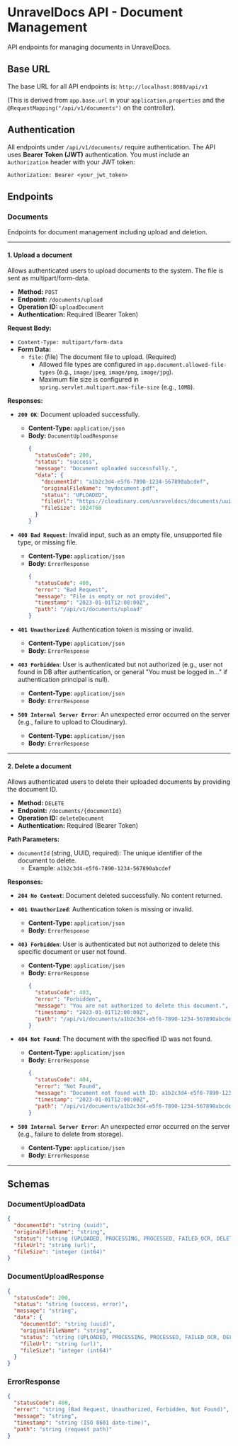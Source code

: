 # UnravelDocs API - Document Management

API endpoints for managing documents in UnravelDocs.

## Base URL

The base URL for all API endpoints is:
`http://localhost:8080/api/v1`

(This is derived from `app.base.url` in your `application.properties` and the `@RequestMapping("/api/v1/documents")` on the controller).

## Authentication

All endpoints under `/api/v1/documents/` require authentication.
The API uses **Bearer Token (JWT)** authentication.
You must include an `Authorization` header with your JWT token:

`Authorization: Bearer <your_jwt_token>`

## Endpoints

### Documents

Endpoints for document management including upload and deletion.

---

#### 1. Upload a document

Allows authenticated users to upload documents to the system. The file is sent as multipart/form-data.

*   **Method:** `POST`
*   **Endpoint:** `/documents/upload`
*   **Operation ID:** `uploadDocument`
*   **Authentication:** Required (Bearer Token)

**Request Body:**

*   `Content-Type: multipart/form-data`
*   **Form Data:**
    *   `file`: (file) The document file to upload. (Required)
        *   Allowed file types are configured in `app.document.allowed-file-types` (e.g., `image/jpeg`, `image/png`, `image/jpg`).
        *   Maximum file size is configured in `spring.servlet.multipart.max-file-size` (e.g., `10MB`).

**Responses:**

*   **`200 OK`**: Document uploaded successfully.
    *   **Content-Type:** `application/json`
    * **Body:** `DocumentUploadResponse`
      ```json
      {
        "statusCode": 200,
        "status": "success",
        "message": "Document uploaded successfully.",
        "data": {
          "documentId": "a1b2c3d4-e5f6-7890-1234-567890abcdef",
          "originalFileName": "mydocument.pdf",
          "status": "UPLOADED",
          "fileUrl": "https://cloudinary.com/unraveldocs/documents/uuid-mydocument.pdf",
          "fileSize": 1024768
        }
      }
      ```

*   **`400 Bad Request`**: Invalid input, such as an empty file, unsupported file type, or missing file.
    *   **Content-Type:** `application/json`
    *   **Body:** `ErrorResponse`
        ```json
        {
          "statusCode": 400,
          "error": "Bad Request",
          "message": "File is empty or not provided",
          "timestamp": "2023-01-01T12:00:00Z",
          "path": "/api/v1/documents/upload"
        }
        ```

*   **`401 Unauthorized`**: Authentication token is missing or invalid.
    *   **Content-Type:** `application/json`
    *   **Body:** `ErrorResponse`

*   **`403 Forbidden`**: User is authenticated but not authorized (e.g., user not found in DB after authentication, or general "You must be logged in..." if authentication principal is null).
    *   **Content-Type:** `application/json`
    *   **Body:** `ErrorResponse`

*   **`500 Internal Server Error`**: An unexpected error occurred on the server (e.g., failure to upload to Cloudinary).
    *   **Content-Type:** `application/json`
    *   **Body:** `ErrorResponse`

---

#### 2. Delete a document

Allows authenticated users to delete their uploaded documents by providing the document ID.

*   **Method:** `DELETE`
*   **Endpoint:** `/documents/{documentId}`
*   **Operation ID:** `deleteDocument`
*   **Authentication:** Required (Bearer Token)

**Path Parameters:**

*   `documentId` (string, UUID, required): The unique identifier of the document to delete.
    *   Example: `a1b2c3d4-e5f6-7890-1234-567890abcdef`

**Responses:**

*   **`204 No Content`**: Document deleted successfully. No content returned.

*   **`401 Unauthorized`**: Authentication token is missing or invalid.
    *   **Content-Type:** `application/json`
    *   **Body:** `ErrorResponse`

*   **`403 Forbidden`**: User is authenticated but not authorized to delete this specific document or user not found.
    *   **Content-Type:** `application/json`
    *   **Body:** `ErrorResponse`
        ```json
        {
          "statusCode": 403,
          "error": "Forbidden",
          "message": "You are not authorized to delete this document.",
          "timestamp": "2023-01-01T12:00:00Z",
          "path": "/api/v1/documents/a1b2c3d4-e5f6-7890-1234-567890abcdef"
        }
        ```

*   **`404 Not Found`**: The document with the specified ID was not found.
    *   **Content-Type:** `application/json`
    *   **Body:** `ErrorResponse`
        ```json
        {
          "statusCode": 404,
          "error": "Not Found",
          "message": "Document not found with ID: a1b2c3d4-e5f6-7890-1234-567890abcdef",
          "timestamp": "2023-01-01T12:00:00Z",
          "path": "/api/v1/documents/a1b2c3d4-e5f6-7890-1234-567890abcdef"
        }
        ```

*   **`500 Internal Server Error`**: An unexpected error occurred on the server (e.g., failure to delete from storage).
    *   **Content-Type:** `application/json`
    *   **Body:** `ErrorResponse`

---

## Schemas

### DocumentUploadData
```json
{
  "documentId": "string (uuid)",
  "originalFileName": "string",
  "status": "string (UPLOADED, PROCESSING, PROCESSED, FAILED_OCR, DELETED)",
  "fileUrl": "string (url)",
  "fileSize": "integer (int64)"
}
```
### DocumentUploadResponse
```json
{
  "statusCode": 200,
  "status": "string (success, error)",
  "message": "string",
  "data": {
    "documentId": "string (uuid)",
    "originalFileName": "string",
    "status": "string (UPLOADED, PROCESSING, PROCESSED, FAILED_OCR, DELETED)",
    "fileUrl": "string (url)",
    "fileSize": "integer (int64)"
  }
}
```
### ErrorResponse
```json
{
  "statusCode": 400,
  "error": "string (Bad Request, Unauthorized, Forbidden, Not Found)",
  "message": "string",
  "timestamp": "string (ISO 8601 date-time)",
  "path": "string (request path)"
}
```